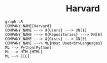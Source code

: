<h1 align="center">Harvard</h1>

```mermaid
graph LR
COMPANY_NAME{Harvard}
COMPANY_NAME ---> U{Users} ---> UN[1]
COMPANY_NAME ---> R{Repositories} ---> RN[6]
COMPANY_NAME ---> G{Gists} ---> GN[3]
COMPANY_NAME ---> ML{Most Used<br>Languages}
ML --> Python[Python]
ML --> HTML[HTML]
ML --> C[C]
```
